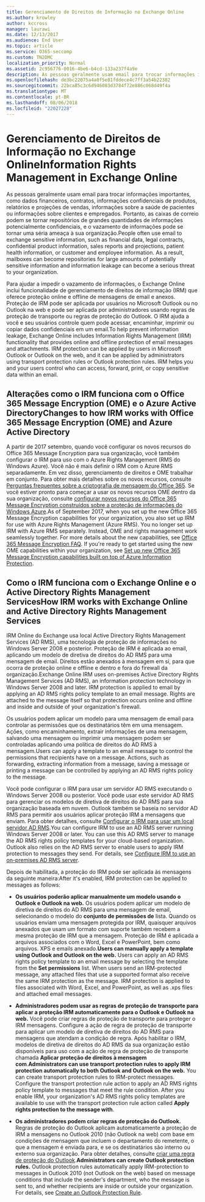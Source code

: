 ```yaml
---
title: Gerenciamento de Direitos de Informação no Exchange Online
ms.author: krowley
author: kccross
manager: laurawi
ms.date: 12/13/2017
ms.audience: End User
ms.topic: article
ms.service: O365-seccomp
ms.custom: TN2DMC
localization_priority: Normal
ms.assetid: 2c956776-0016-4be6-b4cd-133a237f4a9e
description: As pessoas geralmente usam email para trocar informações importantes, como dados financeiros, contratos, informações confidenciais de produtos, relatórios e projeções de vendas, informações sobre a saúde de pacientes ou informações sobre clientes e empregados. Portanto, as caixas de correio podem se tornar repositórios de grandes quantidades de informações potencialmente confidenciais, e o vazamento de informações pode se tornar uma séria ameaça à sua organização.
ms.openlocfilehash: de3bc22075a4a0f5e81fddece4c7ff3a54b22382
ms.sourcegitcommit: 22bca85c3c6d946083d3784f72e886c068d49f4a
ms.translationtype: MT
ms.contentlocale: pt-BR
ms.lasthandoff: 08/06/2018
ms.locfileid: "22027228"
---
```

# <a name="information-rights-management-in-exchange-online"></a><span data-ttu-id="d398b-104">Gerenciamento de Direitos de Informação no Exchange Online</span><span class="sxs-lookup"><span data-stu-id="d398b-104">Information Rights Management in Exchange Online</span></span>

<span data-ttu-id="d398b-p102">As pessoas geralmente usam email para trocar informações importantes, como dados financeiros, contratos, informações confidenciais de produtos, relatórios e projeções de vendas, informações sobre a saúde de pacientes ou informações sobre clientes e empregados. Portanto, as caixas de correio podem se tornar repositórios de grandes quantidades de informações potencialmente confidenciais, e o vazamento de informações pode se tornar uma séria ameaça à sua organização.</span><span class="sxs-lookup"><span data-stu-id="d398b-p102">People often use email to exchange sensitive information, such as financial data, legal contracts, confidential product information, sales reports and projections, patient health information, or customer and employee information. As a result, mailboxes can become repositories for large amounts of potentially sensitive information and information leakage can become a serious threat to your organization.</span></span>
  
<span data-ttu-id="d398b-p103">Para ajudar a impedir o vazamento de informações, o Exchange Online inclui funcionalidade de gerenciamento de direitos de informação (IRM) que oferece proteção online e offline de mensagens de email e anexos. Proteção de IRM pode ser aplicada por usuários no Microsoft Outlook ou no Outlook na web e pode ser aplicada por administradores usando regras de proteção de transporte ou regras de proteção do Outlook. O IRM ajuda a você e seu usuários controle quem pode acessar, encaminhar, imprimir ou copiar dados confidenciais em um email.</span><span class="sxs-lookup"><span data-stu-id="d398b-p103">To help prevent information leakage, Exchange Online includes Information Rights Management (IRM) functionality that provides online and offline protection of email messages and attachments. IRM protection can be applied by users in Microsoft Outlook or Outlook on the web, and it can be applied by administrators using transport protection rules or Outlook protection rules. IRM helps you and your users control who can access, forward, print, or copy sensitive data within an email.</span></span>
  
## <a name="changes-to-how-irm-works-with-office-365-message-encryption-ome-and-azure-active-directory"></a><span data-ttu-id="d398b-110">Alterações como o IRM funciona com o Office 365 Message Encryption (OME) e o Azure Active Directory</span><span class="sxs-lookup"><span data-stu-id="d398b-110">Changes to how IRM works with Office 365 Message Encryption (OME) and Azure Active Directory</span></span>

<span data-ttu-id="d398b-p104">A partir de 2017 setembro, quando você configurar os novos recursos do Office 365 Message Encryption para sua organização, você também configurar o IRM para uso com o Azure Rights Management (RMS do Windows Azure). Você não é mais definir o IRM com o Azure RMS separadamente. Em vez disso, gerenciamento de direitos e OME trabalhar em conjunto. Para obter mais detalhes sobre os novos recursos, consulte [Perguntas frequentes sobre a criptografia de mensagem do Office 365](https://support.office.com/article/0432dce9-d9b6-4e73-8a13-4a932eb0081e). Se você estiver pronto para começar a usar os novos recursos OME dentro da sua organização, consulte [configurar novos recursos do Office 365 Message Encryption construídos sobre a proteção de informações do Windows Azure](https://support.office.com/article/7ff0c040-b25c-4378-9904-b1b50210d00e).</span><span class="sxs-lookup"><span data-stu-id="d398b-p104">As of September 2017, when you set up the new Office 365 Message Encryption capabilities for your organization, you also set up IRM for use with Azure Rights Management (Azure RMS). You no longer set up IRM with Azure RMS separately. Instead, OME and rights management work seamlessly together. For more details about the new capabilities, see [Office 365 Message Encryption FAQ](https://support.office.com/article/0432dce9-d9b6-4e73-8a13-4a932eb0081e). If you're ready to get started using the new OME capabilities within your organization, see [Set up new Office 365 Message Encryption capabilities built on top of Azure Information Protection](https://support.office.com/article/7ff0c040-b25c-4378-9904-b1b50210d00e).</span></span>
  
## <a name="how-irm-works-with-exchange-online-and-active-directory-rights-management-services"></a><span data-ttu-id="d398b-116">Como o IRM funciona com o Exchange Online e o Active Directory Rights Management Services</span><span class="sxs-lookup"><span data-stu-id="d398b-116">How IRM works with Exchange Online and Active Directory Rights Management Services</span></span>

<span data-ttu-id="d398b-p105">IRM Online do Exchange usa local Active Directory Rights Management Services (AD RMS), uma tecnologia de proteção de informações no Windows Server 2008 e posterior. Proteção de IRM é aplicada ao email, aplicando um modelo de diretiva de direitos do AD RMS para uma mensagem de email. Direitos estão anexados à mensagem em si, para que ocorra de proteção online e offline e dentro e fora do firewall da organização.</span><span class="sxs-lookup"><span data-stu-id="d398b-p105">Exchange Online IRM uses on-premises Active Directory Rights Management Services (AD RMS), an information protection technology in Windows Server 2008 and later. IRM protection is applied to email by applying an AD RMS rights policy template to an email message. Rights are attached to the message itself so that protection occurs online and offline and inside and outside of your organization's firewall.</span></span>
  
<span data-ttu-id="d398b-p106">Os usuários podem aplicar um modelo para uma mensagem de email para controlar as permissões que os destinatários têm em uma mensagem. Ações, como encaminhamento, extrair informações de uma mensagem, salvando uma mensagem ou imprimir uma mensagem podem ser controladas aplicando uma política de direitos do AD RMS à mensagem.</span><span class="sxs-lookup"><span data-stu-id="d398b-p106">Users can apply a template to an email message to control the permissions that recipients have on a message. Actions, such as forwarding, extracting information from a message, saving a message or printing a message can be controlled by applying an AD RMS rights policy to the message.</span></span>
  
<span data-ttu-id="d398b-p107">Você pode configurar o IRM para usar um servidor AD RMS executando o Windows Server 2008 ou posterior. Você pode usar este servidor AD RMS para gerenciar os modelos de diretiva de direitos do AD RMS para sua organização baseada em nuvem. Outlook também se baseia no servidor AD RMS para permitir aos usuários aplicar proteção IRM a mensagens que enviam. Para obter detalhes, consulte [Configurar o IRM para usar um local servidor AD RMS](configure-irm-to-use-an-on-premises-ad-rms-server.md).</span><span class="sxs-lookup"><span data-stu-id="d398b-p107">You can configure IRM to use an AD RMS server running Windows Server 2008 or later. You can use this AD RMS server to manage the AD RMS rights policy templates for your cloud-based organization. Outlook also relies on the AD RMS server to enable users to apply IRM protection to messages they send. For details, see [Configure IRM to use an on-premises AD RMS server](configure-irm-to-use-an-on-premises-ad-rms-server.md).</span></span> 
  
<span data-ttu-id="d398b-126">Depois de habilitada, a proteção do IRM pode ser aplicada às mensagens da seguinte maneira:</span><span class="sxs-lookup"><span data-stu-id="d398b-126">After it's enabled, IRM protection can be applied to messages as follows:</span></span>
  
- <span data-ttu-id="d398b-p108">**Os usuários poderão aplicar manualmente um modelo usando o Outlook e Outlook na web.** Os usuários podem aplicar um modelo de diretiva de direitos do AD RMS para uma mensagem de email, selecionando o modelo do **conjunto de permissões de** lista. Quando os usuários enviam uma mensagem protegida por IRM, quaisquer arquivos anexados que usam um formato com suporte também recebem a mesma proteção de IRM que a mensagem. Proteção de IRM é aplicada a arquivos associados com o Word, Excel e PowerPoint, bem como arquivos. XPS e emails anexado.</span><span class="sxs-lookup"><span data-stu-id="d398b-p108">**Users can manually apply a template using Outlook and Outlook on the web.** Users can apply an AD RMS rights policy template to an email message by selecting the template from the **Set permissions** list. When users send an IRM-protected message, any attached files that use a supported format also receive the same IRM protection as the message. IRM protection is applied to files associated with Word, Excel, and PowerPoint, as well as .xps files and attached email messages.</span></span> 
    
- <span data-ttu-id="d398b-p109">**Administradores podem usar as regras de proteção de transporte para aplicar a proteção IRM automaticamente para o Outlook e Outlook na web.** Você pode criar regras de proteção de transporte para proteger o IRM mensagens. Configure a ação de regra de proteção de transporte para aplicar um modelo de diretiva de direitos do AD RMS para mensagens que atendam a condição de regra. Após habilitar o IRM, modelos de diretiva de direitos do AD RMS da sua organização estão disponíveis para uso com a ação de regra de proteção de transporte chamada **Aplicar proteção de direitos à mensagem com**.</span><span class="sxs-lookup"><span data-stu-id="d398b-p109">**Administrators can use transport protection rules to apply IRM protection automatically to both Outlook and Outlook on the web.** You can create transport protection rules to IRM-protect messages. Configure the transport protection rule action to apply an AD RMS rights policy template to messages that meet the rule condition. After you enable IRM, your organization's AD RMS rights policy templates are available to use with the transport protection rule action called **Apply rights protection to the message with**.</span></span>
    
- <span data-ttu-id="d398b-p110">**Os administradores podem criar regras de proteção do Outlook.** Regras de proteção do Outlook aplicam automaticamente a proteção de IRM a mensagens no Outlook 2010 (não Outlook na web) com base em condições de mensagem que incluem o departamento do remetente, o que a mensagem é enviada para, e se os destinatários são interno ou externo sua organização. Para obter detalhes, consulte [criar uma regra de proteção do Outlook](http://technet.microsoft.com/library/da64750d-faaf-44de-ad8c-888eba7fbdbf.aspx).</span><span class="sxs-lookup"><span data-stu-id="d398b-p110">**Administrators can create Outlook protection rules.** Outlook protection rules automatically apply IRM-protection to messages in Outlook 2010 (not Outlook on the web) based on message conditions that include the sender's department, who the message is sent to, and whether recipients are inside or outside your organization. For details, see [Create an Outlook Protection Rule](http://technet.microsoft.com/library/da64750d-faaf-44de-ad8c-888eba7fbdbf.aspx).</span></span>
    

